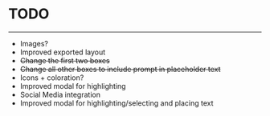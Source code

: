 # TODO
-------------
- Images?
- Improved exported layout
- ~~Change the first two boxes~~
- ~~Change all other boxes to include prompt in placeholder text~~
- Icons + coloration?
- Improved modal for highlighting
- Social Media integration
- Improved modal for highlighting/selecting and placing text

